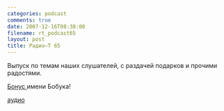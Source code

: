 ```yaml
---
categories: podcast
comments: true
date: 2007-12-16T08:38:00
filename: rt_podcast65
layout: post
title: Радио–Т 65
---
```


Выпуск по темам наших слушателей, с раздачей подарков и прочими радостями.

[Бонус ](http://fotki.yandex.ru/search.xml?type=image&text=radio-t) имени Бобука!


[аудио](http://cdn.radio-t.com/rt_podcast65.mp3)
<audio src="http://cdn.radio-t.com/rt_podcast65.mp3" preload="none"></audio>

